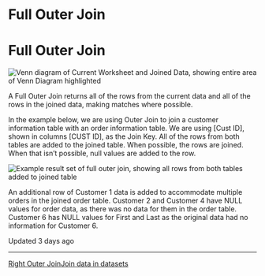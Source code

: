 # Full Outer Join

# Full Outer Join

![Venn diagram of Current Worksheet and Joined Data, showing entire area of Venn Diagram highlighted](https://files.readme.io/f43af76-Full_Outer_Join.png)

A Full Outer Join returns all of the rows from the current data and all of the rows in the joined data, making matches where possible.

In the example below, we are using Outer Join to join a customer information table with an order information table. We are using [Cust ID], shown in columns [CUST ID], as the Join Key. All of the rows from both tables are added to the joined table. When possible, the rows are joined. When that isn’t possible, null values are added to the row.

‍![Example result set of full outer join, showing all rows from both tables added to joined table](https://files.readme.io/e122b43-FOJ_table.png)

An additional row of Customer 1 data is added to accommodate multiple orders in the joined order table. Customer 2 and Customer 4 have NULL values for order data, as there was no data for them in the order table. Customer 6 has NULL values for First and Last as the original data had no information for Customer 6.

Updated 3 days ago

---

[Right Outer Join](/docs/right-outer-join)[Join data in datasets](/docs/join-data-in-datasets)